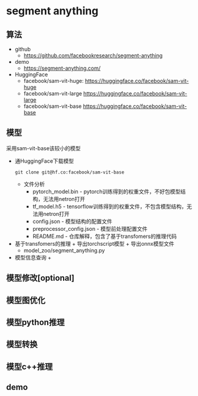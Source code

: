 # segment anything 

## 算法
+ github
  + https://github.com/facebookresearch/segment-anything
+ demo
  + https://segment-anything.com/
+ HuggingFace
  + facebook/sam-vit-huge: https://huggingface.co/facebook/sam-vit-huge
  + facebook/sam-vit-large https://huggingface.co/facebook/sam-vit-large
  + facebook/sam-vit-base https://huggingface.co/facebook/sam-vit-base

## 模型
采用sam-vit-base该较小的模型
+ 通HuggingFace下载模型
  ```
  git clone git@hf.co:facebook/sam-vit-base
  ```
  + 文件分析
    + pytorch_model.bin - pytorch训练得到的权重文件，不好包模型结构，无法用netron打开
    + tf_model.h5 - tensorflow训练得到的权重文件，不包含模型结构，无法用netron打开
    + config.json - 模型结构的配置文件
    + preprocessor_config.json - 模型前处理配置文件
    + README.md - 仓库解释，包含了基于transfomers的推理代码
+ 基于transfomers的推理 + 导出torchscript模型 + 导出onnx模型文件
  + model_zoo/segment_anything.py
+ 模型信息查询
  + 
## 模型修改[optional]

## 模型图优化

## 模型python推理

## 模型转换

## 模型c++推理

## demo